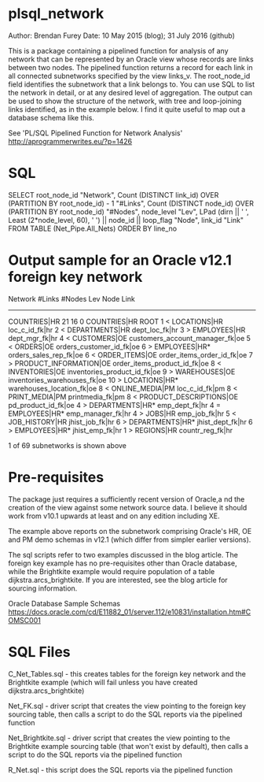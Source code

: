 # plsql_network

Author:         Brendan Furey
Date:           10 May 2015 (blog); 31 July 2016 (github)

This is a package containing a pipelined function for analysis of any network that can be represented by an Oracle view whose records are links between two nodes. The pipelined function returns a record for each link in all connected subnetworks specified by the view links_v.  The root_node_id field identifies the subnetwork that a link belongs to. You can use SQL to list the network in detail, or at any desired level of aggregation. The output can be used to show the structure of the network, with tree and loop-joining links identified, as in the example below. I find it quite useful to map out a database schema like this.

See 'PL/SQL Pipelined Function for Network Analysis'
    http://aprogrammerwrites.eu/?p=1426

SQL
===
SELECT root_node_id             "Network",
       Count (DISTINCT link_id) OVER (PARTITION BY root_node_id) - 1 "#Links",
       Count (DISTINCT node_id) OVER (PARTITION BY root_node_id) "#Nodes",
       node_level "Lev",
       LPad (dirn || ' ', Least (2*node_level, 60), ' ') || node_id || loop_flag "Node",
       link_id                  "Link"
  FROM TABLE (Net_Pipe.All_Nets)
 ORDER BY line_no

Output sample for an Oracle v12.1 foreign key network
=====================================================
Network       #Links  #Nodes Lev  Node                                     Link
------------  ------  ------ ---  ---------------------------------------  -------------------------------
COUNTRIES|HR      21      16   0  COUNTRIES|HR                             ROOT
                               1  < LOCATIONS|HR                           loc_c_id_fk|hr
                               2    < DEPARTMENTS|HR                       dept_loc_fk|hr
                               3      > EMPLOYEES|HR                       dept_mgr_fk|hr
                               4        < CUSTOMERS|OE                     customers_account_manager_fk|oe
                               5          < ORDERS|OE                      orders_customer_id_fk|oe
                               6            > EMPLOYEES|HR*                orders_sales_rep_fk|oe
                               6            < ORDER_ITEMS|OE               order_items_order_id_fk|oe
                               7              > PRODUCT_INFORMATION|OE     order_items_product_id_fk|oe
                               8                < INVENTORIES|OE           inventories_product_id_fk|oe
                               9                  > WAREHOUSES|OE          inventories_warehouses_fk|oe
                              10                    > LOCATIONS|HR*        warehouses_location_fk|oe
                               8                < ONLINE_MEDIA|PM          loc_c_id_fk|pm
                               8                < PRINT_MEDIA|PM           printmedia_fk|pm
                               8                < PRODUCT_DESCRIPTIONS|OE  pd_product_id_fk|oe
                               4        > DEPARTMENTS|HR*                  emp_dept_fk|hr
                               4        = EMPLOYEES|HR*                    emp_manager_fk|hr
                               4        > JOBS|HR                          emp_job_fk|hr
                               5          < JOB_HISTORY|HR                 jhist_job_fk|hr
                               6            > DEPARTMENTS|HR*              jhist_dept_fk|hr
                               6            > EMPLOYEES|HR*                jhist_emp_fk|hr
                               1  > REGIONS|HR                             countr_reg_fk|hr

1 of 69 subnetworks is shown above

Pre-requisites
==============
The package just requires a sufficiently recent version of Oracle,a nd the creation of the view against some network source data. I believe it should work from v10.1 upwards at least and on any edition including XE.

The example above reports on the subnetwork comprising Oracle's HR, OE and PM demo schemas in v12.1 (which differ from simpler earlier versions).

The sql scripts refer to two examples discussed in the blog article. The foreign key example has no pre-requisites other than Oracle database, while the Brightkite example would require population of a table dijkstra.arcs_brightkite. If you are interested, see the blog article for sourcing information.

Oracle Database Sample Schemas
    https://docs.oracle.com/cd/E11882_01/server.112/e10831/installation.htm#COMSC001

SQL Files
=========
C_Net_Tables.sql - this creates tables for the foreign key network and the Brightkite example (which will fail unless you have created dijkstra.arcs_brightkite)

Net_FK.sql - driver script that creates the view pointing to the foreign key sourcing table, then calls a script to do the SQL reports via the pipelined function

Net_Brightkite.sql - driver script that creates the view pointing to the Brightkite example sourcing table (that won't exist by default), then calls a script to do the SQL reports via the pipelined function

R_Net.sql - this script does the SQL reports via the pipelined function